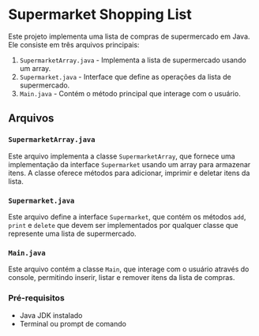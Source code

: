 # Supermarket Shopping List

Este projeto implementa uma lista de compras de supermercado em Java. Ele consiste em três arquivos principais:

1. `SupermarketArray.java` - Implementa a lista de supermercado usando um array.
2. `Supermarket.java` - Interface que define as operações da lista de supermercado.
3. `Main.java` - Contém o método principal que interage com o usuário.

## Arquivos

### `SupermarketArray.java`
Este arquivo implementa a classe `SupermarketArray`, que fornece uma implementação da interface `Supermarket` usando um array para armazenar itens. A classe oferece métodos para adicionar, imprimir e deletar itens da lista.

### `Supermarket.java`
Este arquivo define a interface `Supermarket`, que contém os métodos `add`, `print` e `delete` que devem ser implementados por qualquer classe que represente uma lista de supermercado.

### `Main.java`
Este arquivo contém a classe `Main`, que interage com o usuário através do console, permitindo inserir, listar e remover itens da lista de compras.


### Pré-requisitos
- Java JDK instalado
- Terminal ou prompt de comando


